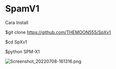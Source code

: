 # SpamV1
Cara Install

$git clone https://github.com/THEMOON555/SpXv1

$cd SpXv1

$python SPM-X1


![Screenshot_20220708-161316.png](https://user-images.githubusercontent.com/108716811/177948498-3a3426f7-03d8-48ca-a205-01e5b83b7e8c.png)
